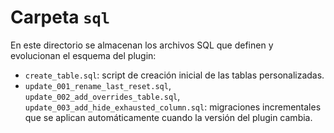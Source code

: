 # Carpeta `sql`

En este directorio se almacenan los archivos SQL que definen y evolucionan el esquema del plugin:

- `create_table.sql`: script de creación inicial de las tablas personalizadas.
- `update_001_rename_last_reset.sql`, `update_002_add_overrides_table.sql`, `update_003_add_hide_exhausted_column.sql`: migraciones incrementales que se aplican automáticamente cuando la versión del plugin cambia.
